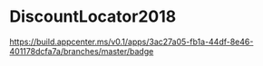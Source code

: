 # DiscountLocator2018
https://build.appcenter.ms/v0.1/apps/3ac27a05-fb1a-44df-8e46-401178dcfa7a/branches/master/badge
